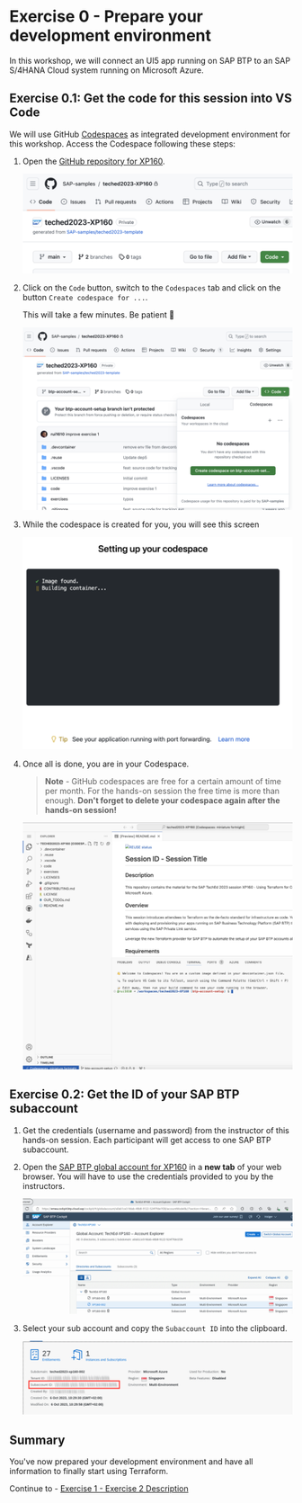 # Exercise 0 - Prepare your development environment

In this workshop, we will connect an UI5 app running on SAP BTP to an SAP S/4HANA Cloud system running on Microsoft Azure. 

## Exercise 0.1: Get the code for this session into VS Code

We will use GitHub [Codespaces](https://docs.github.com/codespaces/overview) as integrated development environment for this workshop. Access the Codespace following these steps:

1. Open the [GitHub repository for XP160](https://github.com/SAP-samples/teched2023-XP160).

    ![Screenshot of GitHub repository XP160](/exercises/exercise0/images/00_01_01.png)

2. Click on the `Code` button, switch to the `Codespaces` tab and click on the button `Create codespace for ...`.

    This will take a few minutes. Be patient 🙂

    ![Screenshot of navigation to Codespace creation in the repository XP160](/exercises/exercise0/images/00_01_02.png)

3. While the codespace is created for you, you will see this screen

    ![Screenshot of setup screen for codespace](/exercises/exercise0/images/00_01_03.png)

4. Once all is done, you are in your Codespace.

    > **Note** - GitHub codespaces are free for a certain amount of time per month. For the hands-on session the free time is more than enough. **Don't forget to delete your codespace again after the hands-on session!**

    ![Screenshot of GitHub Codespace view on the respository XP160](/exercises/exercise0/images/00_01_04.png)


## Exercise 0.2: Get the ID of your SAP BTP subaccount

1. Get the credentials (username and password) from the instructor of this hands-on session. Each participant will get access to one SAP BTP subaccount.

2. Open the [SAP BTP global account for XP160](https://emea.cockpit.btp.cloud.sap/cockpit/#/globalaccount/a0ab1ce3-9dab-48b8-9122-524f7fde1f28/) in a **new tab** of your web browser. You will have to use the credentials provided to you by the instructors.

    ![Screenshot of list of subaccounts](/exercises/exercise0/images/00_02_01.png)

3. Select your sub account and copy the `Subaccount ID` into the clipboard.

   ![Screenshot of SAP BTP Subaccount overview](/exercises/exercise0/images/00_02_02.png)


## Summary

You've now prepared your development environment and have all information to finally start using Terraform.  

Continue to - [Exercise 1 - Exercise 2 Description](../exercise1/README.md)
